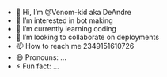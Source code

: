 - 👋 Hi, I’m @Venom-kid aka DeAndre
- 👀 I’m interested in bot making 
- 🌱 I’m currently learning coding 
- 💞️ I’m looking to collaborate on deployments 
- 📫 How to reach me 2349151610726
- 😄 Pronouns: ...
- ⚡ Fun fact: ...

<!---
Venom-kid/Venom-kid is a ✨ special ✨ repository because its `README.md` (this file) appears on your GitHub profile.
You can click the Preview link to take a look at your changes.
--->
